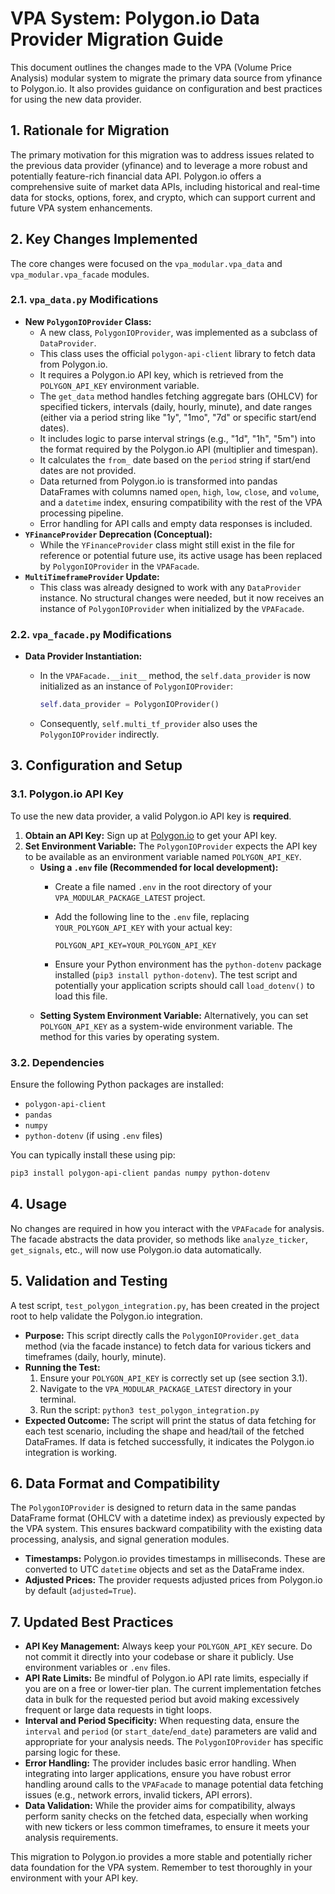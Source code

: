 # VPA System: Polygon.io Data Provider Migration Guide

This document outlines the changes made to the VPA (Volume Price Analysis) modular system to migrate the primary data source from yfinance to Polygon.io. It also provides guidance on configuration and best practices for using the new data provider.

## 1. Rationale for Migration

The primary motivation for this migration was to address issues related to the previous data provider (yfinance) and to leverage a more robust and potentially feature-rich financial data API. Polygon.io offers a comprehensive suite of market data APIs, including historical and real-time data for stocks, options, forex, and crypto, which can support current and future VPA system enhancements.

## 2. Key Changes Implemented

The core changes were focused on the `vpa_modular.vpa_data` and `vpa_modular.vpa_facade` modules.

### 2.1. `vpa_data.py` Modifications

* **New `PolygonIOProvider` Class:**
  * A new class, `PolygonIOProvider`, was implemented as a subclass of `DataProvider`.
  * This class uses the official `polygon-api-client` library to fetch data from Polygon.io.
  * It requires a Polygon.io API key, which is retrieved from the `POLYGON_API_KEY` environment variable.
  * The `get_data` method handles fetching aggregate bars (OHLCV) for specified tickers, intervals (daily, hourly, minute), and date ranges (either via a period string like "1y", "1mo", "7d" or specific start/end dates).
  * It includes logic to parse interval strings (e.g., "1d", "1h", "5m") into the format required by the Polygon.io API (multiplier and timespan).
  * It calculates the `from_` date based on the `period` string if start/end dates are not provided.
  * Data returned from Polygon.io is transformed into pandas DataFrames with columns named `open`, `high`, `low`, `close`, and `volume`, and a `datetime` index, ensuring compatibility with the rest of the VPA processing pipeline.
  * Error handling for API calls and empty data responses is included.
* **`YFinanceProvider` Deprecation (Conceptual):**
  * While the `YFinanceProvider` class might still exist in the file for reference or potential future use, its active usage has been replaced by `PolygonIOProvider` in the `VPAFacade`.
* **`MultiTimeframeProvider` Update:**
  * This class was already designed to work with any `DataProvider` instance. No structural changes were needed, but it now receives an instance of `PolygonIOProvider` when initialized by the `VPAFacade`.

### 2.2. `vpa_facade.py` Modifications

* **Data Provider Instantiation:**
  * In the `VPAFacade.__init__` method, the `self.data_provider` is now initialized as an instance of `PolygonIOProvider`:

    ```python
    self.data_provider = PolygonIOProvider()
    ```

  * Consequently, `self.multi_tf_provider` also uses the `PolygonIOProvider` indirectly.

## 3. Configuration and Setup

### 3.1. Polygon.io API Key

To use the new data provider, a valid Polygon.io API key is **required**.

1. **Obtain an API Key:** Sign up at [Polygon.io](https://polygon.io/) to get your API key.
2. **Set Environment Variable:** The `PolygonIOProvider` expects the API key to be available as an environment variable named `POLYGON_API_KEY`.
   * **Using a `.env` file (Recommended for local development):**
     * Create a file named `.env` in the root directory of your `VPA_MODULAR_PACKAGE_LATEST` project.
     * Add the following line to the `.env` file, replacing `YOUR_POLYGON_API_KEY` with your actual key:

       ```env
       POLYGON_API_KEY=YOUR_POLYGON_API_KEY
       ```

     * Ensure your Python environment has the `python-dotenv` package installed (`pip3 install python-dotenv`). The test script and potentially your application scripts should call `load_dotenv()` to load this file.
   * **Setting System Environment Variable:** Alternatively, you can set `POLYGON_API_KEY` as a system-wide environment variable. The method for this varies by operating system.

### 3.2. Dependencies

Ensure the following Python packages are installed:

* `polygon-api-client`
* `pandas`
* `numpy`
* `python-dotenv` (if using `.env` files)

You can typically install these using pip:

```bash
pip3 install polygon-api-client pandas numpy python-dotenv
```

## 4. Usage

No changes are required in how you interact with the `VPAFacade` for analysis. The facade abstracts the data provider, so methods like `analyze_ticker`, `get_signals`, etc., will now use Polygon.io data automatically.

## 5. Validation and Testing

A test script, `test_polygon_integration.py`, has been created in the project root to help validate the Polygon.io integration.

* **Purpose:** This script directly calls the `PolygonIOProvider.get_data` method (via the facade instance) to fetch data for various tickers and timeframes (daily, hourly, minute).
* **Running the Test:**
  1. Ensure your `POLYGON_API_KEY` is correctly set up (see section 3.1).
  2. Navigate to the `VPA_MODULAR_PACKAGE_LATEST` directory in your terminal.
  3. Run the script: `python3 test_polygon_integration.py`
* **Expected Outcome:** The script will print the status of data fetching for each test scenario, including the shape and head/tail of the fetched DataFrames. If data is fetched successfully, it indicates the Polygon.io integration is working.

## 6. Data Format and Compatibility

The `PolygonIOProvider` is designed to return data in the same pandas DataFrame format (OHLCV with a datetime index) as previously expected by the VPA system. This ensures backward compatibility with the existing data processing, analysis, and signal generation modules.

* **Timestamps:** Polygon.io provides timestamps in milliseconds. These are converted to UTC `datetime` objects and set as the DataFrame index.
* **Adjusted Prices:** The provider requests adjusted prices from Polygon.io by default (`adjusted=True`).

## 7. Updated Best Practices

* **API Key Management:** Always keep your `POLYGON_API_KEY` secure. Do not commit it directly into your codebase or share it publicly. Use environment variables or `.env` files.
* **API Rate Limits:** Be mindful of Polygon.io API rate limits, especially if you are on a free or lower-tier plan. The current implementation fetches data in bulk for the requested period but avoid making excessively frequent or large data requests in tight loops.
* **Interval and Period Specificity:** When requesting data, ensure the `interval` and `period` (or `start_date`/`end_date`) parameters are valid and appropriate for your analysis needs. The `PolygonIOProvider` has specific parsing logic for these.
* **Error Handling:** The provider includes basic error handling. When integrating into larger applications, ensure you have robust error handling around calls to the `VPAFacade` to manage potential data fetching issues (e.g., network errors, invalid tickers, API errors).
* **Data Validation:** While the provider aims for compatibility, always perform sanity checks on the fetched data, especially when working with new tickers or less common timeframes, to ensure it meets your analysis requirements.

This migration to Polygon.io provides a more stable and potentially richer data foundation for the VPA system. Remember to test thoroughly in your environment with your API key.
